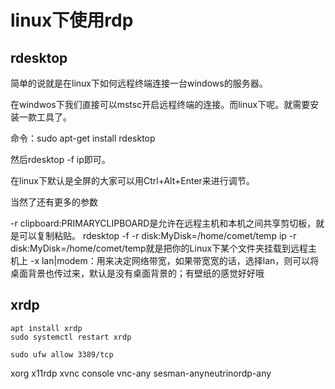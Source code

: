 # linux下使用rdp


## rdesktop
简单的说就是在linux下如何远程终端连接一台windows的服务器。

在windwos下我们直接可以mstsc开启远程终端的连接。而linux下呢。就需要安装一款工具了。

命令：sudo apt-get install rdesktop

然后rdesktop -f ip即可。

在linux下默认是全屏的大家可以用Ctrl+Alt+Enter来进行调节。

当然了还有更多的参数

-r clipboard:PRIMARYCLIPBOARD是允许在远程主机和本机之间共享剪切板，就是可以复制粘贴。
rdesktop -f -r disk:MyDisk=/home/comet/temp ip
-r disk:MyDisk=/home/comet/temp就是把你的Linux下某个文件夹挂载到远程主机上
-x lan|modem：用来决定网络带宽，如果带宽宽的话，选择lan，则可以将桌面背景也传过来，默认是没有桌面背景的；有壁纸的感觉好好哦

## xrdp

```
apt install xrdp
sudo systemctl restart xrdp

sudo ufw allow 3389/tcp
```



xorg
x11rdp
xvnc
console
vnc-any
sesman-anyneutrinordp-any
